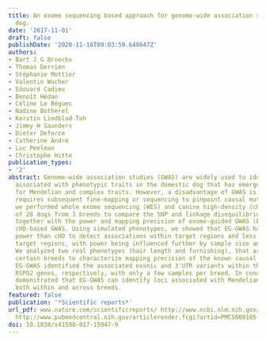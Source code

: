 ```yaml
---
title: An exome sequencing based approach for genome-wide association studies in the
  dog.
date: '2017-11-01'
draft: false
publishDate: '2020-11-16T09:03:59.648647Z'
authors:
- Bart J G Broeckx
- Thomas Derrien
- Stéphanie Mottier
- Valentin Wucher
- Edouard Cadieu
- Benoît Hédan
- Céline Le Béguec
- Nadine Botherel
- Kerstin Lindblad-Toh
- Jimmy H Saunders
- Dieter Deforce
- Catherine André
- Luc Peelman
- Christophe Hitte
publication_types:
- '2'
abstract: Genome-wide association studies (GWAS) are widely used to identify loci
  associated with phenotypic traits in the domestic dog that has emerged as a model
  for Mendelian and complex traits. However, a disadvantage of GWAS is that it always
  requires subsequent fine-mapping or sequencing to pinpoint causal mutations. Here,
  we performed whole exome sequencing (WES) and canine high-density (cHD) SNP genotyping
  of 28 dogs from 3 breeds to compare the SNP and linkage disequilibrium characteristics
  together with the power and mapping precision of exome-guided GWAS (EG-GWAS) versus
  cHD-based GWAS. Using simulated phenotypes, we showed that EG-GWAS has a higher
  power than cHD to detect associations within target regions and less power outside
  target regions, with power being influenced further by sample size and SNP density.
  We analyzed two real phenotypes (hair length and furnishing), that are fixed in
  certain breeds to characterize mapping precision of the known causal mutations.
  EG-GWAS identified the associated exonic and 3'UTR variants within the FGF5 and
  RSPO2 genes, respectively, with only a few samples per breed. In conclusion, we
  demonstrated that EG-GWAS can identify loci associated with Mendelian phenotypes
  both within and across breeds.
featured: false
publication: '*Scientific reports*'
url_pdf: www.nature.com/scientificreports/ http://www.ncbi.nlm.nih.gov/pubmed/29142306
  http://www.pubmedcentral.nih.gov/articlerender.fcgi?artid=PMC5688105
doi: 10.1038/s41598-017-15947-9
---
```


